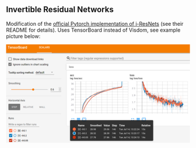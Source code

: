 ## Invertible Residual Networks

Modification of the <a href="">official Pytorch implementation of i-ResNets</a> (see their README for details).
Uses TensorBoard instead of Visdom, see example picture below: 

<img src="imgs/example.png" />

